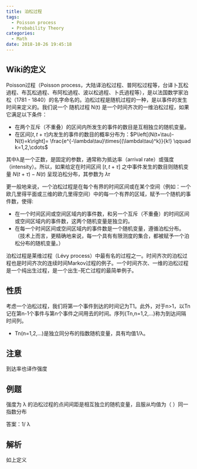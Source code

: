 ```yaml
---
title: 泊松过程
tags:
  - Poisson process
  - Probability Theory
categories:
  - Math
date: 2018-10-26 19:45:18
---
```



## Wiki的定义
Poisson过程（Poisson process，大陆译泊松过程、普阿松过程等，台译卜瓦松過程、布瓦松過程、布阿松過程、波以松過程、卜氏過程等），是以法国数学家泊松（1781 - 1840）的名字命名的。泊松过程是随机过程的一种，是以事件的发生时间来定义的。我们说一个 随机过程 N(t) 是一个时间齐次的一维泊松过程，如果它满足以下条件：
* 在两个互斥（不重叠）的区间内所发生的事件的数目是互相独立的随机变量。
* 在区间$\left[t,t+\tau\right]$内发生的事件的数目的概率分布为：$P\left[(N(t+\tau)-N(t)=k\right]= \frac{e^{-\lambda\tau}\times{(\lambda\tau)^k}}{k!} \qquad k=1,2,\cdots$

其中λ是一个正数，是固定的参数，通常称为抵达率（arrival rate）或强度（intensity）。所以，如果给定在时间区间 $\left[t,t+\tau\right]$ 之中事件发生的数目则随机变量 $N(t+\tau)-N(t)$ 呈现泊松分布，其参数为 $\lambda\tau$

更一般地来说，一个泊松过程是在每个有界的时间区间或在某个空间（例如：一个欧几里得平面或三维的欧几里得空间）中的每一个有界的区域，赋予一个随机的事件数，使得:

* 在一个时间区间或空间区域内的事件数，和另一个互斥（不重叠）的时间区间或空间区域内的事件数，这两个随机变量是独立的。
* 在每一个时间区间或空间区域内的事件数是一个随机变量，遵循泊松分布。（技术上而言，更精确地来说，每一个具有有限测度的集合，都被赋予一个泊松分布的随机变量。）

泊松过程是莱维过程（Lévy process）中最有名的过程之一。时间齐次的泊松过程也是时间齐次的连续时间Markov过程的例子。一个时间齐次、一维的泊松过程是一个纯出生过程，是一个出生-死亡过程的最简单例子。

## 性质

考虑一个泊松过程，我们将第一个事件到达的时间记为T1。此外，对于n>1，以Tn记在第n-1个事件与第n个事件之间用去的时间。序列{Tn,n=1,2,...}称为到达间隔时间列。

* Tn(n=1,2,...)是独立同分布的指数随机变量，具有均值1/λ。

## 注意
到达率也译作强度

## 例题

强度为 λ 的泊松过程的点间间距是相互独立的随机变量，且服从均值为（ ）同一指数分布

答案：1/ λ 

## 解析

如上定义
